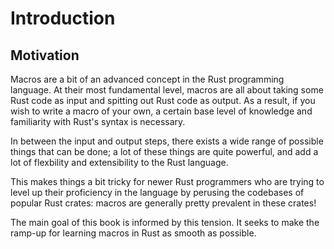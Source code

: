# Introduction

## Motivation

Macros are a bit of an advanced concept in the Rust programming language. At their most fundamental level, macros are all about taking some Rust code as input and spitting out Rust code as output. As a result, if you wish to write a macro of your own, a certain base level of knowledge and familiarity with Rust's syntax is necessary. 

In between the input and output steps, there exists a wide range of possible things that can be done; a lot of these things are quite powerful, and add a lot of flexbility and extensibility to the Rust language. 

This makes things a bit tricky for newer Rust programmers who are trying to level up their proficiency in the language by perusing the codebases of popular Rust crates: macros are generally pretty prevalent in these crates! 

The main goal of this book is informed by this tension. It seeks to make the ramp-up for learning macros in Rust as smooth as possible.


